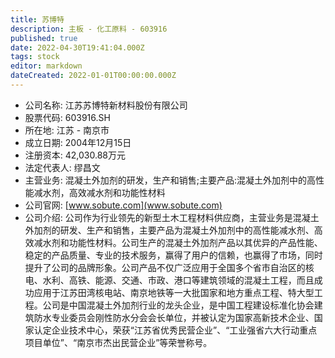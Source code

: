 ```yaml
---
title: 苏博特
description: 主板 - 化工原料 - 603916
published: true
date: 2022-04-30T19:41:04.000Z
tags: stock
editor: markdown
dateCreated: 2022-01-01T00:00:00.000Z
---
```


- 公司名称: 江苏苏博特新材料股份有限公司
- 股票代码: 603916.SH
- 所在地: 江苏 - 南京市
- 成立日期: 2004年12月15日
- 注册资本: 42,030.88万元
- 法定代表人: 缪昌文
- 主营业务: 混凝土外加剂的研发，生产和销售;主要产品:混凝土外加剂中的高性能减水剂，高效减水剂和功能性材料
- 公司官网: [www.sobute.com](www.sobute.com)
- 公司介绍: 公司作为行业领先的新型土木工程材料供应商，主营业务是混凝土外加剂的研发、生产和销售，主要产品为混凝土外加剂中的高性能减水剂、高效减水剂和功能性材料。公司生产的混凝土外加剂产品以其优异的产品性能、稳定的产品质量、专业的技术服务，赢得了用户的信赖，也赢得了市场，同时提升了公司的品牌形象。公司产品不仅广泛应用于全国多个省市自治区的核电、水利、高铁、能源、交通、市政、港口等建筑领域的混凝土工程，而且成功应用于江苏田湾核电站、南京地铁等一大批国家和地方重点工程、特大型工程。公司是中国混凝土外加剂行业的龙头企业，是中国工程建设标准化协会建筑防水专业委员会刚性防水分会会长单位，并被认定为国家高新技术企业、国家认定企业技术中心，荣获“江苏省优秀民营企业”、“工业强省六大行动重点项目单位”、“南京市杰出民营企业”等荣誉称号。


